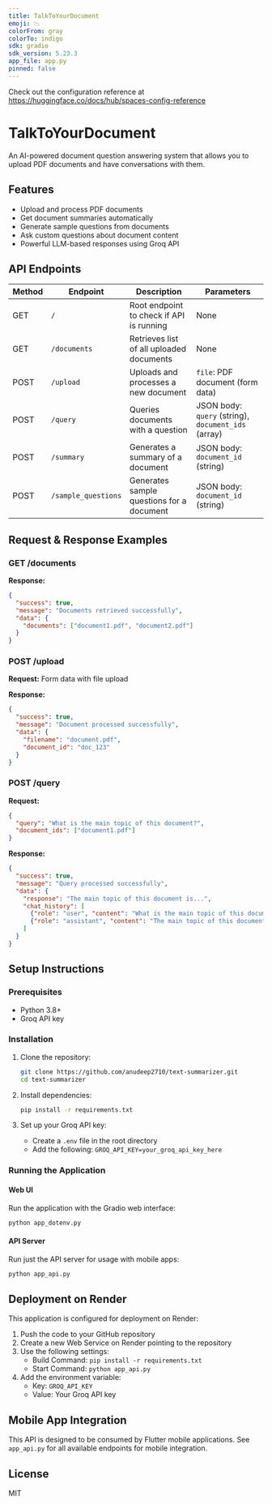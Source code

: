 ```yaml
---
title: TalkToYourDocument
emoji: 📉
colorFrom: gray
colorTo: indigo
sdk: gradio
sdk_version: 5.23.3
app_file: app.py
pinned: false
---
```


Check out the configuration reference at https://huggingface.co/docs/hub/spaces-config-reference

# TalkToYourDocument

An AI-powered document question answering system that allows you to upload PDF documents and have conversations with them.

## Features

- Upload and process PDF documents
- Get document summaries automatically 
- Generate sample questions from documents
- Ask custom questions about document content
- Powerful LLM-based responses using Groq API

## API Endpoints

| Method | Endpoint | Description | Parameters |
|--------|----------|-------------|------------|
| GET | `/` | Root endpoint to check if API is running | None |
| GET | `/documents` | Retrieves list of all uploaded documents | None |
| POST | `/upload` | Uploads and processes a new document | `file`: PDF document (form data) |
| POST | `/query` | Queries documents with a question | JSON body: `query` (string), `document_ids` (array) |
| POST | `/summary` | Generates a summary of a document | JSON body: `document_id` (string) |
| POST | `/sample_questions` | Generates sample questions for a document | JSON body: `document_id` (string) |

## Request & Response Examples

### GET /documents
**Response:**
```json
{
  "success": true,
  "message": "Documents retrieved successfully",
  "data": {
    "documents": ["document1.pdf", "document2.pdf"]
  }
}
```

### POST /upload
**Request:** Form data with file upload

**Response:**
```json
{
  "success": true,
  "message": "Document processed successfully",
  "data": {
    "filename": "document.pdf",
    "document_id": "doc_123"
  }
}
```

### POST /query
**Request:**
```json
{
  "query": "What is the main topic of this document?",
  "document_ids": ["document1.pdf"]
}
```

**Response:**
```json
{
  "success": true,
  "message": "Query processed successfully",
  "data": {
    "response": "The main topic of this document is...",
    "chat_history": [
      {"role": "user", "content": "What is the main topic of this document?"},
      {"role": "assistant", "content": "The main topic of this document is..."}
    ]
  }
}
```

## Setup Instructions

### Prerequisites

- Python 3.8+
- Groq API key

### Installation

1. Clone the repository:
   ```bash
   git clone https://github.com/anudeep2710/text-summarizer.git
   cd text-summarizer
   ```

2. Install dependencies:
   ```bash
   pip install -r requirements.txt
   ```

3. Set up your Groq API key:
   - Create a `.env` file in the root directory
   - Add the following: `GROQ_API_KEY=your_groq_api_key_here`

### Running the Application

#### Web UI

Run the application with the Gradio web interface:
```bash
python app_dotenv.py
```

#### API Server

Run just the API server for usage with mobile apps:
```bash
python app_api.py
```

## Deployment on Render

This application is configured for deployment on Render:

1. Push the code to your GitHub repository
2. Create a new Web Service on Render pointing to the repository
3. Use the following settings:
   - Build Command: `pip install -r requirements.txt`
   - Start Command: `python app_api.py`
4. Add the environment variable:
   - Key: `GROQ_API_KEY`
   - Value: Your Groq API key

## Mobile App Integration

This API is designed to be consumed by Flutter mobile applications. See `app_api.py` for all available endpoints for mobile integration.

## License

MIT
